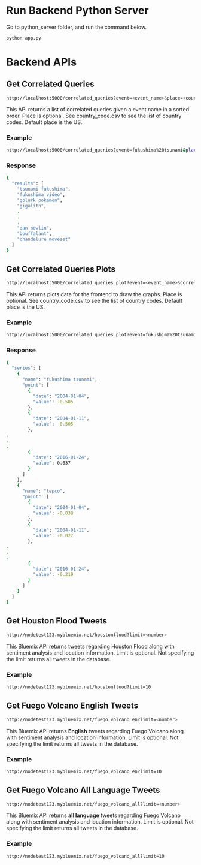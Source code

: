 # Run Backend Python Server
Go to python_server folder, and run the command below. 
```bash
python app.py
```

# Backend APIs

## Get Correlated Queries
```bash
http://localhost:5000/correlated_queries?event=<event_name>&place=<country_code>
```
This API returns a list of correlated queries given a event name in a sorted order. Place is optional. See country_code.csv to see the list of country codes. Default place is the US. 

### Example
```bash
http://localhost:5000/correlated_queries?event=fukushima%20tsunami&place=us
```

### Response
```bash
{
  "results": [
    "tsunami fukushima", 
    "fukushima video", 
    "golurk pokemon", 
    "gigalith", 
    .
    .
    .
    "dan newlin", 
    "bouffalant", 
    "chandelure moveset"
  ]
}
```

## Get Correlated Queries Plots
```bash
http://localhost:5000/correlated_queries_plot?event=<event_name>&correlated_query=<correlated_query>&place=<country_code>
```
This API returns plots data for the frontend to draw the graphs. Place is optional. See country_code.csv to see the list of country codes. Default place is the US. 

### Example
```bash
http://localhost:5000/correlated_queries_plot?event=fukushima%20tsunami&correlated_query=tepco&place=us
```

### Response
```bash
{
  "series": [
    {
      "name": "fukushima tsunami", 
      "point": [
        {
          "date": "2004-01-04", 
          "value": -0.505
        }, 
        {
          "date": "2004-01-11", 
          "value": -0.505
        }, 
.
.
.
        {
          "date": "2016-01-24", 
          "value": 0.637
        }
      ]
    }, 
    {
      "name": "tepco", 
      "point": [
        {
          "date": "2004-01-04", 
          "value": -0.038
        }, 
        {
          "date": "2004-01-11", 
          "value": -0.022
        }, 
.
.
.
        {
          "date": "2016-01-24", 
          "value": -0.219
        }
      ]
    }
  ]
}
```

## Get Houston Flood Tweets
```bash
http://nodetest123.mybluemix.net/houstonflood?limit=<number>
```
This Bluemix API returns tweets regarding Houston Flood along with sentiment analysis and location information. Limit is optional. Not specifying the limit returns all tweets in the database. 

### Example
```bash
http://nodetest123.mybluemix.net/houstonflood?limit=10
```

## Get Fuego Volcano English Tweets
```bash
http://nodetest123.mybluemix.net/fuego_volcano_en?limit=<number>
```
This Bluemix API returns **English** tweets regarding Fuego Volcano along with sentiment analysis and location information. Limit is optional. Not specifying the limit returns all tweets in the database. 

### Example
```bash
http://nodetest123.mybluemix.net/fuego_volcano_en?limit=10
```

## Get Fuego Volcano All Language Tweets
```bash
http://nodetest123.mybluemix.net/fuego_volcano_all?limit=<number>
```
This Bluemix API returns **all language** tweets regarding Fuego Volcano along with sentiment analysis and location information. Limit is optional. Not specifying the limit returns all tweets in the database. 

### Example
```bash
http://nodetest123.mybluemix.net/fuego_volcano_all?limit=10
```
